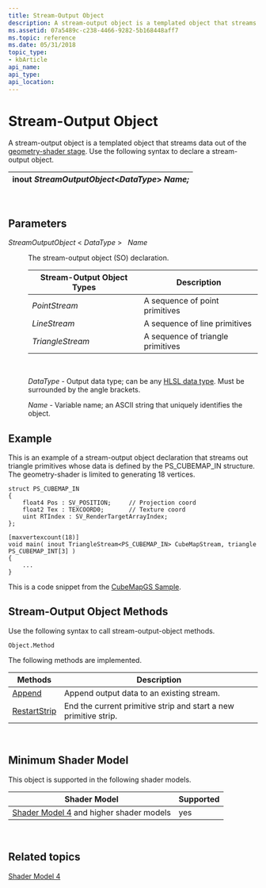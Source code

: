 ```yaml
---
title: Stream-Output Object
description: A stream-output object is a templated object that streams data out of the geometry-shader stage. Use the following syntax to declare a stream-output object.
ms.assetid: 07a5489c-c238-4466-9282-5b168448aff7
ms.topic: reference
ms.date: 05/31/2018
topic_type: 
- kbArticle
api_name: 
api_type: 
api_location: 
---
```


# Stream-Output Object

A stream-output object is a templated object that streams data out of the [geometry-shader stage](/previous-versions//bb205146(v=vs.85)). Use the following syntax to declare a stream-output object.



| inout *StreamOutputObject*<*DataType*> *Name;* |
|------------------------------------------------------|



 

## Parameters

<dl> <dt>

<span id="StreamOutputObject___________________________DataType_________________________________________Name"></span><span id="streamoutputobject___________________________datatype_________________________________________name"></span><span id="STREAMOUTPUTOBJECT___________________________DATATYPE_________________________________________NAME"></span>*StreamOutputObject* < *DataType* >   *Name*
</dt> <dd>

The stream-output object (SO) declaration.



| Stream-Output Object Types | Description                       |
|----------------------------|-----------------------------------|
| *PointStream*              | A sequence of point primitives    |
| *LineStream*               | A sequence of line primitives     |
| *TriangleStream*           | A sequence of triangle primitives |



 

*DataType* - Output data type; can be any [HLSL data type](dx-graphics-hlsl-data-types.md). Must be surrounded by the angle brackets.

*Name* - Variable name; an ASCII string that uniquely identifies the object.

</dd> </dl>

## Example

This is an example of a stream-output object declaration that streams out triangle primitives whose data is defined by the PS\_CUBEMAP\_IN structure. The geometry-shader is limited to generating 18 vertices.


```
struct PS_CUBEMAP_IN
{
    float4 Pos : SV_POSITION;     // Projection coord
    float2 Tex : TEXCOORD0;       // Texture coord
    uint RTIndex : SV_RenderTargetArrayIndex;
};

[maxvertexcount(18)]
void main( inout TriangleStream<PS_CUBEMAP_IN> CubeMapStream, triangle PS_CUBEMAP_INT[3] )
{
    ...
}
```



This is a code snippet from the [CubeMapGS Sample](https://msdn.microsoft.com/library/Ee416398(v=VS.85).aspx).

## Stream-Output Object Methods

Use the following syntax to call stream-output-object methods.


```
Object.Method
```



The following methods are implemented.



| Methods                                              | Description                                                      |
|------------------------------------------------------|------------------------------------------------------------------|
| [Append](dx-graphics-hlsl-so-append.md)             | Append output data to an existing stream.                        |
| [RestartStrip](dx-graphics-hlsl-so-restartstrip.md) | End the current primitive strip and start a new primitive strip. |



 

## Minimum Shader Model

This object is supported in the following shader models.



| Shader Model                                                        | Supported |
|---------------------------------------------------------------------|-----------|
| [Shader Model 4](dx-graphics-hlsl-sm4.md) and higher shader models | yes       |



 

## Related topics

<dl> <dt>

[Shader Model 4](dx-graphics-hlsl-sm4.md)
</dt> </dl>

 

 
